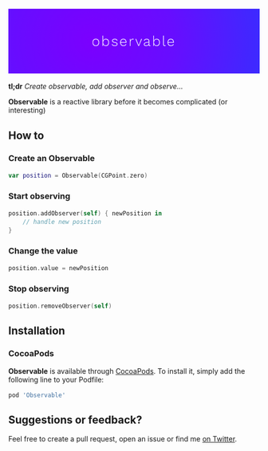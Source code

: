 <p align="center">
    <img src="art/header.png" width="890" alt="Observable"/>
</p>

**tl;dr** *Create observable, add observer and observe...*

**Observable** is a reactive library before it becomes complicated (or interesting)


## How to

### Create an Observable

```swift
var position = Observable(CGPoint.zero)
```

### Start observing

```swift
position.addObserver(self) { newPosition in
    // handle new position
}
```

### Change the value

```swift
position.value = newPosition
```

### Stop observing

```swift
position.removeObserver(self)
```

## Installation

### CocoaPods

**Observable** is available through [CocoaPods](http://cocoapods.org). To install
it, simply add the following line to your Podfile:

```ruby
pod 'Observable'
```

## Suggestions or feedback?

Feel free to create a pull request, open an issue or find me [on Twitter](https://twitter.com/roberthein).
